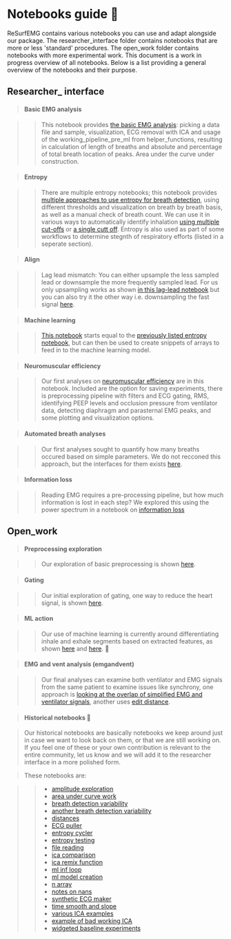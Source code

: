 # Notebooks guide :rainbow:

ReSurfEMG contains various notebooks you can use and adapt alongside our package. The researcher_interface folder contains notebooks that are more or less 'standard' procedures. The open_work folder contains notebooks with more experimental work. This document is a work in progress overview of all notebooks. Below is a list providing a general overview of the notebooks and their purpose. 

## **Researcher_ interface**

> #### Basic EMG analysis

>> This notebook provides [the basic EMG analysis](https://github.com/ReSurfEMG/ReSurfEMG/blob/main/researcher_interface/basic_emg_analysis.ipynb): picking a data file and sample, visualization, ECG removal with ICA and usage of the working_pipeline_pre_ml from helper_functions, resulting in calculation of length of breaths and absolute and percentage of total breath location of peaks. Area under the curve under construction.

> #### Entropy

>> There are multiple entropy notebooks; this notebook provides [multiple approaches to use entropy for breath detection](https://github.com/ReSurfEMG/ReSurfEMG/blob/main/researcher_interface/entropy_eline_near_final.ipynb), using different thresholds and visualization on breath by breath basis, as well as a manual check of breath count. We can use it in various ways to automatically identify inhalation  [using multiple cut-offs](https://github.com/ReSurfEMG/ReSurfEMG/blob/main/researcher_interface/widgeted_entropy_updated_june.ipynb) or [a single cutt off](https://github.com/ReSurfEMG/ReSurfEMG/blob/main/researcher_interface/widgeted_entropy1.ipynb). Entropy is also used as part of some workflows to determine stegnth of respiratory efforts (listed in a seperate section).

> #### Align

>> Lag lead mismatch: You can either upsample the less sampled lead or downsample the more frequently sampled lead. For us only upsampling works as shown [in this lag-lead notebook](https://github.com/ReSurfEMG/ReSurfEMG/blob/main/researcher_interface/lead_lag_match_upsample.ipynb) but you can also try it the other way i.e. downsampling the fast signal [here](https://github.com/ReSurfEMG/ReSurfEMG/blob/main/researcher_interface/lag_lead_match.ipynb).


> #### Machine learning 

>> [This notebook](https://github.com/ReSurfEMG/ReSurfEMG/blob/main/researcher_interface/ml_snipper_maker.ipynb) starts equal to the [previously listed entropy notebook](https://github.com/ReSurfEMG/ReSurfEMG/blob/main/researcher_interface/entropy_eline_near_final.ipynb), but can then be used to create snippets of arrays to feed in to the machine learning model.

> #### Neuromuscular efficiency

>> Our first analyses on [neuromuscular efficiency](https://github.com/ReSurfEMG/ReSurfEMG/blob/main/researcher_interface/neuromuscular_efficiency_3lead_for_pub.ipynb) are in this notebook. Included are the option for saving experiments, there is preprocessing pipeline with filters and ECG gating, RMS, identifying PEEP levels and occlusion pressure from ventilator data, detecting diaphragm and parasternal EMG peaks, and some plotting and visualization options.

> #### Automated breath analyses

>> Our first analyses sought to quantify how many breaths occured based on simple parameters. We do not recconed this approach, but the interfaces for them exists [here](https://github.com/ReSurfEMG/ReSurfEMG/blob/main/researcher_interface/widgeted_breath_experiments.ipynb).

> #### Information loss

>> Reading EMG requires a pre-processing pipeline, but how much information is lost in each step? We explored this using the power spectrum in a notebook on [information loss](https://github.com/ReSurfEMG/ReSurfEMG/blob/main/researcher_interface/widgeted_info_loss_experiments_seconds.ipynb)


## **Open_work**

> #### Preprocessing exploration 

>> Our exploration of basic preprocessing is shown [here](https://github.com/ReSurfEMG/ReSurfEMG/blob/main/open_work/basic_preprocessing.ipynb).

> #### Gating 

>> Our initial exploration of gating, one way to reduce the heart signal, is shown [here](https://github.com/ReSurfEMG/ReSurfEMG/blob/main/open_work/gating_example.ipynb). 

> #### ML action 

>> Our use of machine learning is currently around differentiating inhale and exhale segments based on extracted features, as shown [here](https://github.com/ReSurfEMG/ReSurfEMG/blob/main/open_work/ML_EMG_1.ipynb) and [here](https://github.com/ReSurfEMG/ReSurfEMG/blob/main/open_work/ML_EMG_1-Copy1.ipynb). :key:


> #### EMG and vent analysis (emgandvent)

>> Our final analyses can examine both ventilator and EMG signals from the same patient to examine issues like synchrony, one approach is [looking at the overlap of simplified EMG and ventilator signals](https://github.com/ReSurfEMG/ReSurfEMG/blob/main/open_work/diagnose_emg_vent_relationship.ipynb), another uses [edit distance](https://github.com/ReSurfEMG/ReSurfEMG/blob/main/open_work/edit_distance_emg_vent.ipynb).


> #### Historical notebooks :ghost:

> Our historical notebooks are basically notebooks we keep around just in case we want to look back on them, or that we are still working on. If you feel one of these or your own contribution is relevant to the entire community, let us know and we will add it to the researcher interface in a more polished form.

> These notebooks are:

>> * [amplitude exploration](https://github.com/ReSurfEMG/ReSurfEMG/blob/main/open_work/amplitude_exploration.ipynb)
>> * [area under curve work](https://github.com/ReSurfEMG/ReSurfEMG/blob/main/open_work/area_under_curve_work.ipynb)
>> * [breath detection variability](https://github.com/ReSurfEMG/ReSurfEMG/blob/main/open_work/breath_detection_variability.ipynb)
>> * [another breath detection variability](https://github.com/ReSurfEMG/ReSurfEMG/blob/main/open_work/breath_detection_variability_nb.ipynb)
>> * [distances](https://github.com/ReSurfEMG/ReSurfEMG/blob/main/open_work/distances.ipynb)
>> * [ECG puller](https://github.com/ReSurfEMG/ReSurfEMG/blob/main/open_work/ecg_puller.ipynb)
>> * [entropy cycler](https://github.com/ReSurfEMG/ReSurfEMG/blob/main/open_work/entropy_cycler.ipynb)
>> * [entropy testing](https://github.com/ReSurfEMG/ReSurfEMG/blob/main/open_work/entropy_tests.ipynb)
>> * [file reading](https://github.com/ReSurfEMG/ReSurfEMG/blob/main/open_work/file_reading.ipynb)
>> * [ica comparison](https://github.com/ReSurfEMG/ReSurfEMG/blob/main/open_work/ica_comparison-Copy1.ipynb)
>> * [ica remix function](https://github.com/ReSurfEMG/ReSurfEMG/blob/main/open_work/ica_remix_function.ipynb)
>> * [ml inf loop](https://github.com/ReSurfEMG/ReSurfEMG/blob/main/open_work/ml_inf_loop.ipynb)
>> * [ml model creation](https://github.com/ReSurfEMG/ReSurfEMG/blob/main/open_work/ml_model_creation_111.ipynb)
>> * [n array](https://github.com/ReSurfEMG/ReSurfEMG/blob/main/open_work/n_array.ipynb)
>> * [notes on nans](https://github.com/ReSurfEMG/ReSurfEMG/blob/main/open_work/notes_on_nans.ipynb)
>> * [synthetic ECG maker](https://github.com/ReSurfEMG/ReSurfEMG/blob/main/open_work/synthetic_ecg_maker.ipynb)
>> * [time smooth and slope](https://github.com/ReSurfEMG/ReSurfEMG/blob/main/open_work/time_smooth_and_slope.ipynb)
>> * [various ICA examples](https://github.com/ReSurfEMG/ReSurfEMG/blob/main/open_work/various_ICA_examples.ipynb)
>> * [example of bad working ICA](https://github.com/ReSurfEMG/ReSurfEMG/blob/main/open_work/why_n_ICA_is_bad.ipynb)
>> * [widgeted baseline experiments](https://github.com/ReSurfEMG/ReSurfEMG/blob/main/open_work/widgeted_baseline_experiments.ipynb)